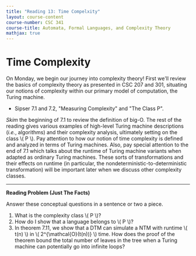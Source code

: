 ```yaml
---
title: "Reading 13: Time Compelxity"
layout: course-content
course-number: CSC 341
course-title: Automata, Formal Languages, and Complexity Theory
mathjax: true
---
```


# Time Complexity

On Monday, we begin our journey into complexity theory!
First we'll review the basics of complexity theory as presented in CSC 207 and 301, situating our notions of complexity within our primary model of computation, the Turing machine.

* Sipser 7.1 and 7.2, "Measuring Complexity" and "The Class P".

*Skim* the beginning of 7.1 to review the definition of big-O.
The rest of the reading gives various examples of high-level Turing machine descriptions (*i.e.*, algorithms) and their complexity analysis, ultimately setting on the class \\( P \\).
Pay attention to how our notion of time complexity is defined and analyzed in terms of Turing machines.
Also, pay special attention to the end of 7.1 which talks about the runtime of Turing machine variants when adapted as ordinary Turing machines.
These sorts of transformations and their effects on runtime (in particular, the nondeterministic-to-deterministic transformation) will be important later when we discuss other complexity classes.

---

**Reading Problem (Just The Facts)**

Answer these conceptual questions in a sentence or two a piece.

1. What is the complexity class \\( P \\)?
2. How do I show that a language belongs to \\( P \\)?
3. In theorem 7.11, we show that a DTM can simulate a NTM with runtime \\( t(n) \\) in \\( 2^{\mathcal{O}(t(n))} \\) time.
   How does the proof of the theorem bound the total number of leaves in the tree when a Turing machine can potentially go into infinite loops?
